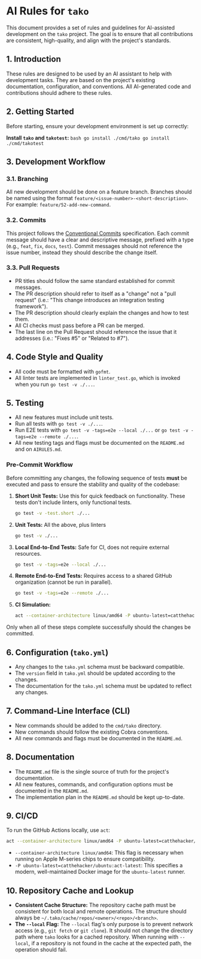 # AI Rules for `tako`

This document provides a set of rules and guidelines for AI-assisted development on the `tako` project. The goal is to ensure that all contributions are consistent, high-quality, and align with the project's standards.

## 1. Introduction

These rules are designed to be used by an AI assistant to help with development tasks. They are based on the project's existing documentation, configuration, and conventions. All AI-generated code and contributions should adhere to these rules.

## 2. Getting Started

Before starting, ensure your development environment is set up correctly:

 **Install `tako` and `takotest`:**
    ```bash
    go install ./cmd/tako
    go install ./cmd/takotest
    ```

## 3. Development Workflow

### 3.1. Branching

All new development should be done on a feature branch. Branches should be named using the format `feature/<issue-number>-<short-description>`. For example: `feature/52-add-new-command`.

### 3.2. Commits

This project follows the [Conventional Commits](https://www.conventionalcommits.org/en/v1.0.0/) specification. Each commit message should have a clear and descriptive message, prefixed with a type (e.g., `feat`, `fix`, `docs`, `test`).
Commit messages should not reference the issue number, instead they should describe the change itself. 

### 3.3. Pull Requests

-   PR titles should follow the same standard established for commit messages.
-   The PR description should refer to itself as a "change" not a "pull request" (i.e.: "This change introduces an integration testing framework"). 
-   The PR description should clearly explain the changes and how to test them.
-   All CI checks must pass before a PR can be merged.
-   The last line on the Pull Request should reference the issue that it addresses (i.e.: "Fixes #5" or "Related to #7").

## 4. Code Style and Quality

-   All code must be formatted with `gofmt`.
-   All linter tests are implemented in `linter_test.go`, which is invoked when you run `go test -v ./...`.

## 5. Testing

-   All new features must include unit tests.
-   Run all tests with `go test -v ./...`.
-   Run E2E tests with `go test -v -tags=e2e --local ./...` or `go test -v -tags=e2e --remote ./...`.
-   All new testing tags and flags must be documented on the `README.md` and on `AIRULES.md`.

### Pre-Commit Workflow
Before committing any changes, the following sequence of tests **must** be executed and pass to ensure the stability and quality of the codebase:

1. **Short Unit Tests:** Use this for quick feedback on functionality. These tests don't include linters, only functional tests. 
    ```bash
    go test -v -test.short ./...
    ```
2. **Unit Tests:** All the above, plus linters
    ```bash
    go test -v ./...
    ```
3. **Local End-to-End Tests:** Safe for CI, does not require external resources.
    ```bash
    go test -v -tags=e2e --local ./...
    ```
3.  **Remote End-to-End Tests:** Requires access to a shared GitHub organization (cannot be run in parallel).
    ```bash
    go test -v -tags=e2e --remote ./...
    ```
4.  **CI Simulation:**
    ```bash
    act --container-architecture linux/amd64 -P ubuntu-latest=catthehacker/ubuntu:act-latest
    ```
Only when all of these steps complete successfully should the changes be committed.

## 6. Configuration (`tako.yml`)

-   Any changes to the `tako.yml` schema must be backward compatible.
-   The `version` field in `tako.yml` should be updated according to the changes.
-   The documentation for the `tako.yml` schema must be updated to reflect any changes.

## 7. Command-Line Interface (CLI)

-   New commands should be added to the `cmd/tako` directory.
-   New commands should follow the existing Cobra conventions.
-   All new commands and flags must be documented in the `README.md`.

## 8. Documentation

-   The `README.md` file is the single source of truth for the project's documentation.
-   All new features, commands, and configuration options must be documented in the `README.md`.
-   The implementation plan in the `README.md` should be kept up-to-date.

## 9. CI/CD

To run the GitHub Actions locally, use `act`:
```bash
act --container-architecture linux/amd64 -P ubuntu-latest=catthehacker/ubuntu:act-latest
```

- `--container-architecture linux/amd64`: This flag is necessary when running on Apple M-series chips to ensure compatibility.
- `-P ubuntu-latest=catthehacker/ubuntu:act-latest`: This specifies a modern, well-maintained Docker image for the `ubuntu-latest` runner.

## 10. Repository Cache and Lookup

-   **Consistent Cache Structure:** The repository cache path must be consistent for both local and remote operations. The structure should always be `~/.tako/cache/repos/<owner>/<repo>/<branch>`.
-   **The `--local` Flag:** The `--local` flag's only purpose is to prevent network access (e.g., `git fetch` or `git clone`). It should not change the directory path where `tako` looks for a cached repository. When running with `--local`, if a repository is not found in the cache at the expected path, the operation should fail.
